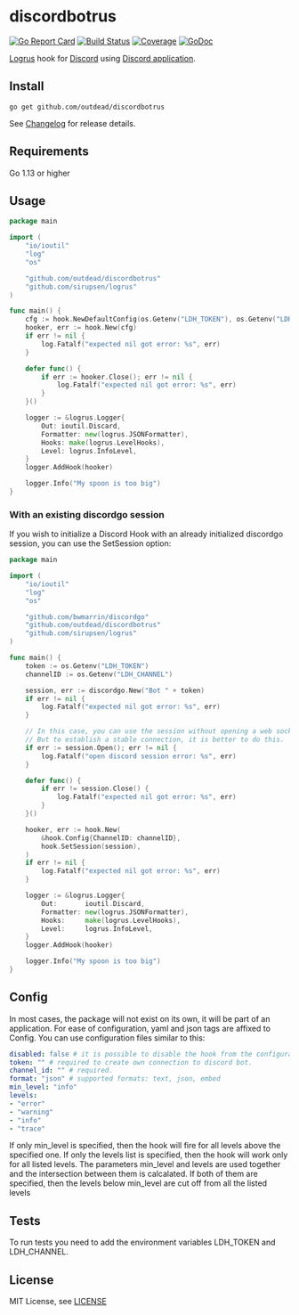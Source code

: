 # discordbotrus
[![Go Report Card](https://goreportcard.com/badge/github.com/outdead/discordbotrus)](https://goreportcard.com/report/github.com/outdead/discordbotrus)
[![Build Status](https://travis-ci.org/outdead/discordbotrus.svg?branch=master)](https://travis-ci.org/outdead/discordbotrus)
[![Coverage](https://gocover.io/_badge/github.com/outdead/discordbotrus?0 "coverage")](https://gocover.io/github.com/outdead/discordbotrus)
[![GoDoc](https://img.shields.io/badge/godoc-reference-blue.svg)](https://godoc.org/github.com/outdead/discordbotrus)

[Logrus](https://github.com/sirupsen/logrus) hook for [Discord](https://discordapp.com/) using [Discord application](https://discordapp.com/developers/applications/).

## Install

```text
go get github.com/outdead/discordbotrus
```

See [Changelog](CHANGELOG.md) for release details.

## Requirements

Go 1.13 or higher

## Usage

```go
package main

import (
	"io/ioutil"
	"log"
	"os"

	"github.com/outdead/discordbotrus"
	"github.com/sirupsen/logrus"
)

func main() {
	cfg := hook.NewDefaultConfig(os.Getenv("LDH_TOKEN"), os.Getenv("LDH_CHANNEL"))
	hooker, err := hook.New(cfg)
	if err != nil {
		log.Fatalf("expected nil got error: %s", err)
	}

	defer func() {
		if err := hooker.Close(); err != nil {
			log.Fatalf("expected nil got error: %s", err)
		}
	}()

	logger := &logrus.Logger{
		Out: ioutil.Discard, 
		Formatter: new(logrus.JSONFormatter), 
		Hooks: make(logrus.LevelHooks), 
		Level: logrus.InfoLevel,
	}
	logger.AddHook(hooker)

	logger.Info("My spoon is too big")
}
```

### With an existing discordgo session

If you wish to initialize a Discord Hook with an already initialized discordgo session, you can use the SetSession option:

```go
package main

import (
	"io/ioutil"
	"log"
	"os"

	"github.com/bwmarrin/discordgo"
	"github.com/outdead/discordbotrus"
	"github.com/sirupsen/logrus"
)

func main() {
	token := os.Getenv("LDH_TOKEN")
	channelID := os.Getenv("LDH_CHANNEL")

	session, err := discordgo.New("Bot " + token)
	if err != nil {
		log.Fatalf("expected nil got error: %s", err)
	}

	// In this case, you can use the session without opening a web socket.
	// But to establish a stable connection, it is better to do this.
	if err := session.Open(); err != nil {
		log.Fatalf("open discord session error: %s", err)
	}

	defer func() {
		if err != session.Close() {
			log.Fatalf("expected nil got error: %s", err)
		}
	}()

	hooker, err := hook.New(
		&hook.Config{ChannelID: channelID},
		hook.SetSession(session),
	)
	if err != nil {
		log.Fatalf("expected nil got error: %s", err)
	}

	logger := &logrus.Logger{
		Out:       ioutil.Discard,
		Formatter: new(logrus.JSONFormatter),
		Hooks:     make(logrus.LevelHooks),
		Level:     logrus.InfoLevel,
	}
	logger.AddHook(hooker)

	logger.Info("My spoon is too big")
}
```

## Config

In most cases, the package will not exist on its own, it will be part of an application. For ease of configuration, 
yaml and json tags are affixed to Config. You can use configuration files similar to this:

```yaml
disabled: false # it is possible to disable the hook from the configuration file.
token: "" # required to create own connection to discord bot.
channel_id: "" # required.
format: "json" # supported formats: text, json, embed
min_level: "info"
levels:
- "error"
- "warning"
- "info"
- "trace"
```

If only min_level is specified, then the hook will fire for all levels above the specified one. If only the levels 
list is specified, then the hook will work only for all listed levels. The parameters min_level and levels are used 
together and the intersection between them is calcalated. If both of them are specified, then the levels below min_level are cut off from all the listed levels

## Tests

To run tests you need to add the environment variables LDH_TOKEN and LDH_CHANNEL.

## License

MIT License, see [LICENSE](LICENSE)
